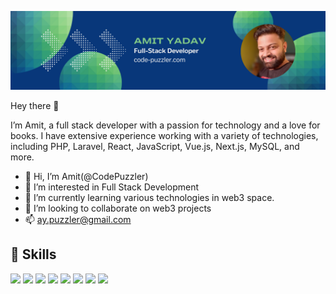 ![Amit's GitHub Banner](./cp-banner.png)

Hey there 👋

I’m Amit, a full stack developer with a passion for technology and a love for books. I have extensive experience working with a variety of technologies, including PHP, Laravel, React, JavaScript, Vue.js, Next.js, MySQL, and more.

- 👋 Hi, I’m Amit(@CodePuzzler)
- 👀 I’m interested in Full Stack Development
- 🌱 I’m currently learning various technologies in web3 space.
- 💞️ I’m looking to collaborate on web3 projects
- 📫 ay.puzzler@gmail.com


## 💼 Skills

![](https://img.shields.io/badge/Code-Solidity-informational?style=flat&logo=Solidity&logoColor=white&color=4AB197)
![](https://img.shields.io/badge/Code-Vuejs-informational?style=flat&logo=Vue.js&logoColor=white&color=4AB197)
![](https://img.shields.io/badge/Code-React-informational?style=flat&logo=react&logoColor=white&color=4AB197)
![](https://img.shields.io/badge/Code-MySQL-informational?style=flat&logo=MySQL&logoColor=white&color=4AB197)
![](https://img.shields.io/badge/Test-Mocha-informational?style=flat&logo=Mocha&logoColor=white&color=4AB197)
![](https://img.shields.io/badge/Tools-Postman-informational?style=flat&logo=Postman&logoColor=white&color=4AB197)
![](https://img.shields.io/badge/Tools-GitHub-informational?style=flat&logo=GitHub&logoColor=white&color=4AB197)
![](https://img.shields.io/badge/Style-Tailwind-informational?style=flat&logo=Tailwind-CSS&logoColor=white&color=4AB197)


<!---
CodePuzzler/CodePuzzler is a ✨ special ✨ repository because its `README.md` (this file) appears on your GitHub profile.
You can click the Preview link to take a look at your changes.
--->

